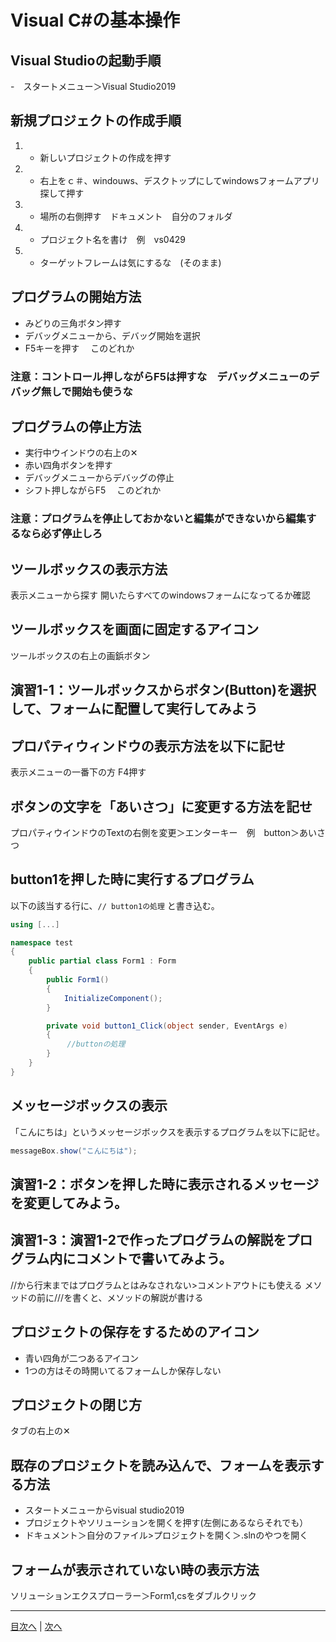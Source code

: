 # Visual C#の基本操作
## Visual Studioの起動手順
-　スタートメニュー＞Visual Studio2019


## 新規プロジェクトの作成手順
1.	 - 新しいプロジェクトの作成を押す
2.	 - 右上をｃ＃、windouws、デスクトップにしてwindowsフォームアプリ探して押す
3.	 - 場所の右側押す　ドキュメント　自分のフォルダ
4.	 - プロジェクト名を書け　例　vs0429
5.	 - ターゲットフレームは気にするな　(そのまま)

## プログラムの開始方法
- みどりの三角ボタン押す
- デバッグメニューから、デバッグ開始を選択
- F5キーを押す
　このどれか

### 注意：コントロール押しながらF5は押すな　デバッグメニューのデバッグ無しで開始も使うな

## プログラムの停止方法
- 実行中ウインドウの右上の✕
- 赤い四角ボタンを押す
- デバッグメニューからデバッグの停止
- シフト押しながらF5
　このどれか

### 注意：プログラムを停止しておかないと編集ができないから編集するなら必ず停止しろ

## ツールボックスの表示方法
表示メニューから探す
開いたらすべてのwindowsフォームになってるか確認

## ツールボックスを画面に固定するアイコン
ツールボックスの右上の画鋲ボタン


## 演習1-1：ツールボックスからボタン(Button)を選択して、フォームに配置して実行してみよう



## プロパティウィンドウの表示方法を以下に記せ
表示メニューの一番下の方
F4押す

## ボタンの文字を「あいさつ」に変更する方法を記せ
プロパティウインドウのTextの右側を変更＞エンターキー　例　button＞あいさつ


## button1を押した時に実行するプログラム
以下の該当する行に、`// button1の処理` と書き込む。

```cs
using [...]

namespace test
{
    public partial class Form1 : Form
    {
        public Form1()
        {
            InitializeComponent();
        }

        private void button1_Click(object sender, EventArgs e)
        {
　　　　　　　 //buttonの処理
        }
    }
}
```

## メッセージボックスの表示
「こんにちは」というメッセージボックスを表示するプログラムを以下に記せ。

```cs
messageBox.show("こんにちは");
```

## 演習1-2：ボタンを押した時に表示されるメッセージを変更してみよう。



## 演習1-3：演習1-2で作ったプログラムの解説をプログラム内にコメントで書いてみよう。
//から行末まではプログラムとはみなされない>コメントアウトにも使える
メソッドの前に///を書くと、メソッドの解説が書ける
## プロジェクトの保存をするためのアイコン
- 青い四角が二つあるアイコン
- 1つの方はその時開いてるフォームしか保存しない

## プロジェクトの閉じ方
タブの右上の✕


## 既存のプロジェクトを読み込んで、フォームを表示する方法
- スタートメニューからvisual studio2019
- プロジェクトやソリューションを開くを押す(左側にあるならそれでも）
- ドキュメント＞自分のファイル>プロジェクトを開く＞.slnのやつを開く

## フォームが表示されていない時の表示方法
ソリューションエクスプローラー＞Form1,csをダブルクリック


---

[目次へ](README.md#%E7%9B%AE%E6%AC%A1) | [次へ](README.md#%E3%83%97%E3%83%AD%E3%82%B0%E3%83%A9%E3%83%9F%E3%83%B3%E3%82%B0%E3%81%AE%E8%82%9D)
